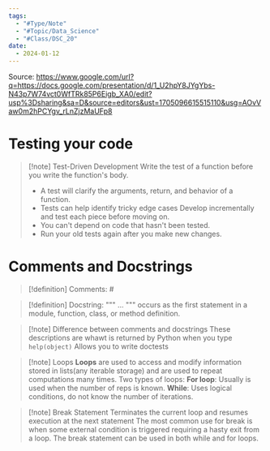 ```yaml
---
tags:
  - "#Type/Note"
  - "#Topic/Data_Science"
  - "#Class/DSC_20"
date:
  - 2024-01-12
---
```


Source: https://www.google.com/url?q=https://docs.google.com/presentation/d/1_U2hpY8JYgYbs-N43p7W74vct0WfTRk85P6Eigb_XA0/edit?usp%3Dsharing&sa=D&source=editors&ust=1705096615515110&usg=AOvVaw0m2hPCYgv_rLnZjzMaUFp8

# Testing your code

> [!note] Test-Driven Development
> Write the test of a function before you write the function's body.
> - A test will clarify the arguments, return, and behavior of a function.
> - Tests can help identify tricky edge cases
> Develop incrementally and test each piece before moving on.
> - You can't depend on code that hasn't been tested.
> - Run your old tests again after you make new changes.

# Comments and Docstrings

> [!definition] Comments: # 

> [!definition] Docstring: """ ... """
> occurs as the first statement in a module, function, class, or method definition.

> [!note] Difference between comments and docstrings
> These descriptions are whawt is returned by Python when you type `help(object)`
> Allows you to write doctests

> [!note] Loops
> **Loops** are used to access and modify information stored in lists(any iterable storage) and are used to repeat computations many times.
> Two types of loops:
> **For loop**: Usually is used when the number of reps is known.
> **While**: Uses logical conditions, do not know the number of iterations.

> [!note] Break Statement
> Terminates the current loop and resumes execution at the next statement
> The most common use for break is when some external condition is triggered requiring a hasty exit from a loop.
> The break statement can be used in both while and for loops.